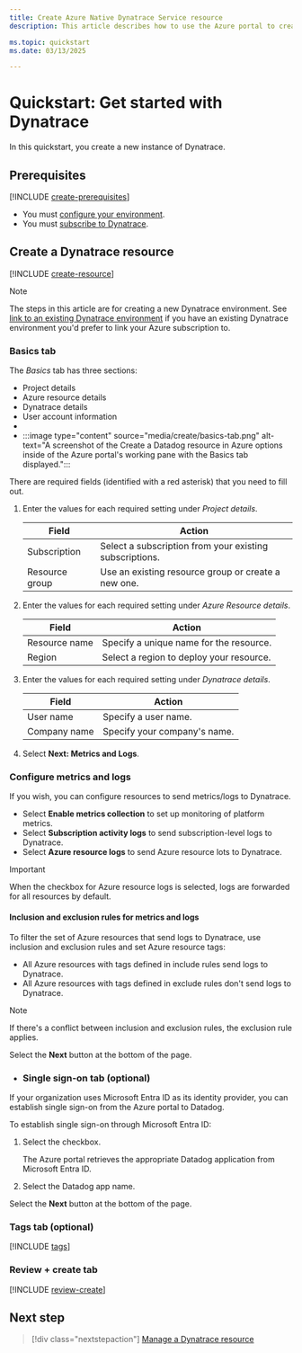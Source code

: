 ```yaml
---
title: Create Azure Native Dynatrace Service resource
description: This article describes how to use the Azure portal to create an instance of Dynatrace.

ms.topic: quickstart
ms.date: 03/13/2025

---
```


# Quickstart: Get started with Dynatrace

In this quickstart, you create a new instance of Dynatrace. 

## Prerequisites

[!INCLUDE [create-prerequisites](../includes/create-prerequisites.md)]
- You must [configure your environment](prerequisites.md).
- You must [subscribe to Dynatrace](overview.md#subscribe-to-Dynatrace).

## Create a Dynatrace resource

[!INCLUDE [create-resource](../includes/create-resource.md)]

> [!NOTE] 
> The steps in this article are for creating a new Dynatrace environment.  See [link to an existing Dynatrace environment](link-to-existing-resources.md) if you have an existing Dynatrace environment you'd prefer to link your Azure subscription to.

### Basics tab

The *Basics* tab has three sections:

- Project details
- Azure resource details
- Dynatrace details
- User account information
- 
- :::image type="content" source="media/create/basics-tab.png" alt-text="A screenshot of the Create a Datadog resource in Azure options inside of the Azure portal's working pane with the Basics tab displayed.":::

There are required fields (identified with a red asterisk) that you need to fill out.

1. Enter the values for each required setting under *Project details*.

    | Field               | Action                                                    |
    |---------------------|-----------------------------------------------------------|
    | Subscription        | Select a subscription from your existing subscriptions.   |
    | Resource group      | Use an existing resource group or create a new one.       |

1. Enter the values for each required setting under *Azure Resource details*.

    | Field              | Action                                    |
    |--------------------|-------------------------------------------|
    | Resource name      | Specify a unique name for the resource.   |
    | Region             | Select a region to deploy your resource.  |

1. Enter the values for each required setting under *Dynatrace details*.

    | Field             | Action                       |
    |-------------------|------------------------------|
    | User name         | Specify a user name.         |
    | Company name      | Specify your company's name. | 

1. Select **Next: Metrics and Logs**. 

### Configure metrics and logs

If you wish, you can configure resources to send metrics/logs to Dynatrace. 

- Select **Enable metrics collection** to set up monitoring of platform metrics.
- Select **Subscription activity logs** to send subscription-level logs to Dynatrace.
- Select **Azure resource logs** to send Azure resource lots to Dynatrace. 

> [!IMPORTANT]
> When the checkbox for Azure resource logs is selected, logs are forwarded for all resources by default.

#### Inclusion and exclusion rules for metrics and logs

To filter the set of Azure resources that send logs to Dynatrace, use inclusion and exclusion rules and set Azure resource tags:

- All Azure resources with tags defined in include rules send logs to Dynatrace.
- All Azure resources with tags defined in exclude rules don't send logs to Dynatrace.

> [!NOTE]
> If there's a conflict between inclusion and exclusion rules, the exclusion rule applies.

Select the **Next** button at the bottom of the page.

- ### Single sign-on tab (optional)

If your organization uses Microsoft Entra ID as its identity provider, you can establish single sign-on from the Azure portal to Datadog. 

To establish single sign-on through Microsoft Entra ID:

1. Select the checkbox.

    The Azure portal retrieves the appropriate Datadog application from Microsoft Entra ID. 

1. Select the Datadog app name.

Select the **Next** button at the bottom of the page.

### Tags tab (optional)

[!INCLUDE [tags](../includes/tags.md)]

### Review + create tab

[!INCLUDE [review-create](../includes/review-create.md)]

## Next step
> [!div class="nextstepaction"]
> [Manage a Dynatrace resource](manage.md)



